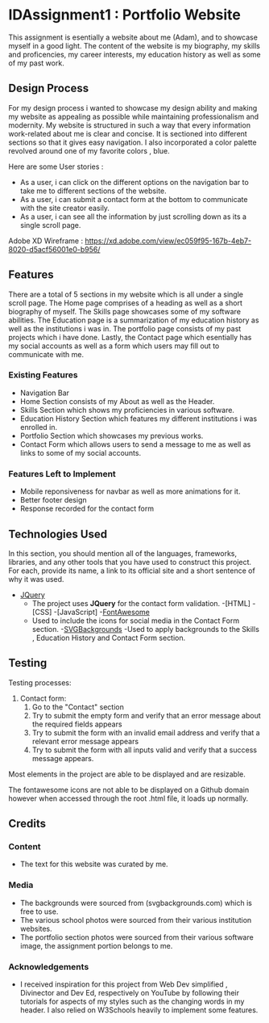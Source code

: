 # IDAssignment1 : Portfolio Website
This assignment is esentially a website about me (Adam), and to showcase myself in a good light. The content of the website is my biography, my skills and proficencies, my career interests, my education history as well as some of my past work.
## Design Process 
For my design process i wanted to showcase my design ability and making my website as appealing as possible while maintaining professionalism and modernity. My website is structured in such a way that every information work-related about me is clear and concise. It is sectioned into different sections so that it gives easy navigation. I also incorporated a color palette revolved around one of my favorite colors , blue.

Here are some User stories :
- As a user, i can click on the different options on the navigation bar to take me to different sections of the website.
- As a user, i can submit a contact form at the bottom to communicate with the site creator easily.
- As a user, i can see all the information by just scrolling down as its a single scroll page.

Adobe XD Wireframe : https://xd.adobe.com/view/ec059f95-167b-4eb7-8020-d5acf56001e0-b956/

## Features

There are a total of 5 sections in my website which is all under a single scroll page. The Home page comprises of a heading as well as a short biography of myself. The Skills page showcases some of my software abilities. The Education page is a summarization of my education history as well as the institutions i was in. The portfolio page consists of my past projects which i have done. Lastly, the Contact page which esentially has my social accounts as well as a form which users may fill out to communicate with me. 
### Existing Features
- Navigation Bar
- Home Section consists of my About as well as the Header.
- Skills Section which shows my proficiencies in various software.
- Education History Section which features my different institutions i was enrolled in.
- Portfolio Section which showcases my previous works.
- Contact Form which allows users to send a message to me as well as links to some of my social accounts.


### Features Left to Implement
- Mobile reponsiveness for navbar as well as more animations for it.
- Better footer design
- Response recorded for the contact form

## Technologies Used

In this section, you should mention all of the languages, frameworks, libraries, and any other tools that you have used to construct this project. For each, provide its name, a link to its official site and a short sentence of why it was used.

- [JQuery](https://jquery.com)
    - The project uses **JQuery** for the contact form validation.
-[HTML]
-[CSS]
-[JavaScript]
-[FontAwesome](https://fontawesome.com/v4.7/icons/)
    - Used to include the icons for social media in the Contact Form section.
-[SVGBackgrounds](https://www.svgbackgrounds.com/)
    -Used to apply backgrounds to the Skills , Education History and Contact Form section.


## Testing
Testing processes:
1. Contact form:
    1. Go to the "Contact" section
    2. Try to submit the empty form and verify that an error message about the required fields appears
    3. Try to submit the form with an invalid email address and verify that a relevant error message appears
    4. Try to submit the form with all inputs valid and verify that a success message appears.

Most elements in the project are able to be displayed and are resizable.

The fontawesome icons are not able to be displayed on a Github domain however when accessed through the root .html file, it loads up normally.
## Credits

### Content
- The text for this website was curated by me.

### Media
- The backgrounds were sourced from (svgbackgrounds.com) which is free to use.
- The various school photos were sourced from their various institution websites.
- The portfolio section photos were sourced from their various software image, the assignment portion belongs to me.

### Acknowledgements
- I received inspiration for this project from Web Dev simplified , Divinector and Dev Ed, respectively on YouTube by following their tutorials for aspects of my styles such as the changing words in my header. I also relied on W3Schools heavily to implement some features.
